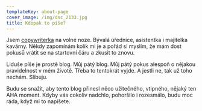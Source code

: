 ```yaml
---
templateKey: about-page
cover_image: /img/dsc_2133.jpg
title: Kdopak to píše?
---
```

Jsem [copywriterka](http://lidmila.cz/) na volné noze. Bývalá úřednice, asistentka i majitelka kavárny. Někdy zapomínám kolik mi je a pořád si myslím, že mám dost pokusů vrátit se na startovní čáru a zkusit to znovu.

Liduše píše je prostě blog. Můj pátý blog. Můj pátý pokus alespoň o nějakou pravidelnost v mém životě. Třeba to tentokrát vyjde. A jestli ne, tak už toho nechám. Slibuju.

Budu se snažit, aby tento blog přinesl něco užitečného, vtipného, nějaký ten AHA moment. Kdyby vás cokoliv nadchlo, pohoršilo i rozesmálo, budu moc ráda, když mi to napíšete.
